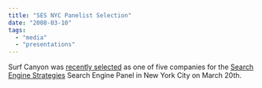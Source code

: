 ```yaml
---
title: "SES NYC Panelist Selection"
date: "2008-03-10"
tags: 
  - "media"
  - "presentations"
---
```


Surf Canyon was [recently selected](http://altsearchengines.com/2008/03/10/panelists-chosen-for-ses-nyc-search-engine-panel/) as one of five companies for the [Search Engine Strategies](http://www.searchenginestrategies.com/newyork/agenda4.html) Search Engine Panel in New York City on March 20th.
